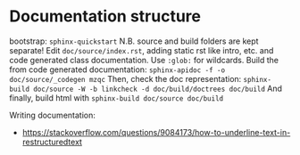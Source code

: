 # Documentation structure
bootstrap: `sphinx-quickstart`
N.B. source and build folders are kept separate!
Edit `doc/source/index.rst`, adding static rst like intro, etc. and code generated class documentation. Use `:glob:` for wildcards.
Build the from code generated documentation: `sphinx-apidoc -f -o doc/source/_codegen mzqc`
Then, check the doc representation: `sphinx-build doc/source -W -b linkcheck -d doc/build/doctrees doc/build`
And finally, build html with `sphinx-build doc/source doc/build`



Writing documentation:
* https://stackoverflow.com/questions/9084173/how-to-underline-text-in-restructuredtext